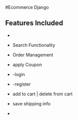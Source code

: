 
#Ecommerce Django

## Features Included
-
- Search Functionality

- Order Management
-  apply Coupon
- -login
- -register
- add to cart | delete from cart
- save shipping info
- 


